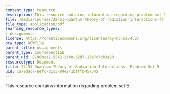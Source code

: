 ```yaml
---
content_type: resource
description: This resource contains information regarding problem set 5.
file: /media/courses/22-51-quantum-theory-of-radiation-interactions-fall-2012/ca79dac76efcd1c384e21bfffb457545_MIT22_51F12_ps5.pdf
file_type: application/pdf
learning_resource_types:
- Assignments
license: https://creativecommons.org/licenses/by-nc-sa/4.0/
ocw_type: OCWFile
parent_title: Assignments
parent_type: CourseSection
parent_uid: 8700bca1-5542-3d40-32d7-17e7c7db3e90
resourcetype: Document
title: 22.51 Quantum Theory of Radiation Interactions, Problem Set 5
uid: ca79dac7-6efc-d1c3-84e2-1bfffb457545
---
```

This resource contains information regarding problem set 5.